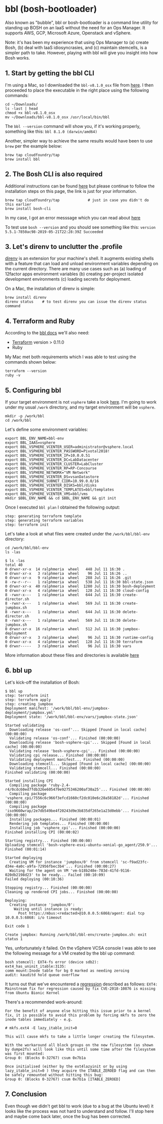 # bbl (bosh-bootloader) 

Also known as "bubble", bbl or bosh-bootloader is a command line utility for standing up BOSH on an IaaS without the need for an Ops Manager. It supports AWS, GCP, Microsoft Azure, Openstack and vSphere.

Note: it's has been my experience that using Ops Manager to (a) create Bosh, (b) deal with IaaS idiosyncrasies, and (c) maintain stemcells, is a simpler path to take. However, playing with bbl will give you insight into how Bosh works.

## 1. Start by getting the bbl CLI

I'm using a Mac, so I downloaded the `bbl-v8.1.0_osx` file from [here](https://github.com/cloudfoundry/bosh-bootloader/releases). I then proceeded to place the executable in the right place using the following commands:

```
cd ~/Downloads/
ls -last | head
chmod +x bbl-v8.1.0_osx 
mv ~/Downloads/bbl-v8.1.0_osx /usr/local/bin/bbl
```
The `bbl --version` command will show you, if it's working properly, something like this: `bbl 8.1.0 (darwin/amd64)`

Another, simpler way to achieve the same results would have been to use `brew` per the example below:

```
brew tap cloudfoundry/tap
brew install bbl
```

## 2. The Bosh CLI is also required

Additional instructions can be found [here](https://github.com/cloudfoundry/bosh-bootloader) but please continue to follow the installation steps on this page, the link is just for your information.

```
brew tap cloudfoundry/tap             # just in case you didn't do this earlier
brew install bosh-cli
```

In my case, I got an error messsage which you can read about [here](./xcode-problem.md)

To test use `bosh --version` and you should see something like this: `version 5.5.1-7850ac98-2019-05-21T22:28:39Z Succeeded`

## 3. Let's direnv to unclutter the .profile

[direnv](https://direnv.net/) is an extension for your machine's shell. It augments existing shells with a feature that can load and unload environment variables depending on the current directory. There are many use cases such as (a) loading of  12factor apps environment variables (b) creating per-project isolated development environments (c) loading secrets for deployment.

On a Mac, the installation of direnv is simple:

```
brew install direnv
direnv status    # to test direnv you can issue the direnv status command
```

## 4. Terraform and Ruby

According to the [bbl docs](https://github.com/cloudfoundry/bosh-bootloader) we'll also need:
- [Terraform](https://www.terraform.io/downloads.html) version > 0.11.0
- Ruby

My Mac met both requirements which I was able to test using the commands shown below:

```
terraform --version
ruby -v
```

## 5. Configuring bbl

If your target environment is not `vsphere` take a look [here](https://github.com/cloudfoundry/bosh-bootloader#usage).
I'm going to work under my usual `/work` directory, and my target environment will be `vsphere`. 

```
mkdir -p /work/bbl
cd /work/bbl
```

Let's define some environment variables:

```
export BBL_ENV_NAME=bbl-env
export BBL_IAAS=vsphere
export BBL_VSPHERE_VCENTER_USER=administrator@vsphere.local
export BBL_VSPHERE_VCENTER_PASSWORD=Pivotal2018!
export BBL_VSPHERE_VCENTER_IP=10.0.0.51
export BBL_VSPHERE_VCENTER_DC=LabDatacenter
export BBL_VSPHERE_VCENTER_CLUSTER=LabCluster
export BBL_VSPHERE_VCENTER_RP=RP-Concourse
export BBL_VSPHERE_NETWORK="VM Network"
export BBL_VSPHERE_VCENTER_DS=vsanDatastore
export BBL_VSPHERE_SUBNET_CIDR=10.99.0.0/16
export BBL_VSPHERE_VCENTER_DISKS=bbl/disks
export BBL_VSPHERE_VCENTER_TEMPLATES=bbl/templates
export BBL_VSPHERE_VCENTER_VMS=bbl/vms
mkdir $BBL_ENV_NAME && cd $BBL_ENV_NAME && git init
```

Once I executed `bbl plan` I obtained the following output:

```
step: generating terraform template
step: generating terraform variables
step: terraform init
```

Let's take a look at what files were created under the `/work/bbl/bbl-env` directory:

```
cd /work/bbl/bbl-env
ls -las
```
```
$ ls -las
total 40
0 drwxr-xr-x  14 ralphmeria  wheel   448 Jul 11 16:30 .
0 drwxr-xr-x   3 ralphmeria  wheel    96 Jul 11 16:26 ..
0 drwxr-xr-x   9 ralphmeria  wheel   288 Jul 11 16:26 .git
8 -rw-r--r--   1 ralphmeria  wheel   538 Jul 11 16:30 bbl-state.json
0 drwxr-xr-x  40 ralphmeria  wheel  1280 Jul 11 16:30 bosh-deployment
0 drwxr-xr-x   4 ralphmeria  wheel   128 Jul 11 16:30 cloud-config
8 -rwxr-x---   1 ralphmeria  wheel   644 Jul 11 16:30 create-director.sh
8 -rwxr-x---   1 ralphmeria  wheel   569 Jul 11 16:30 create-jumpbox.sh
8 -rwxr-x---   1 ralphmeria  wheel   644 Jul 11 16:30 delete-director.sh
8 -rwxr-x---   1 ralphmeria  wheel   569 Jul 11 16:30 delete-jumpbox.sh
0 drwxr-xr-x  16 ralphmeria  wheel   512 Jul 11 16:30 jumpbox-deployment
0 drwxr-xr-x   3 ralphmeria  wheel    96 Jul 11 16:30 runtime-config
0 drwxr-xr-x   4 ralphmeria  wheel   128 Jul 11 16:30 terraform
0 drwxr-----   3 ralphmeria  wheel    96 Jul 11 16:30 vars
```

More information about these files and directories is available [here](https://github.com/cloudfoundry/bosh-bootloader#managing-state)

## 6. bbl up

Let's kick-off the installation of Bosh:

```
$ bbl up
step: terraform init
step: terraform apply
step: creating jumpbox
Deployment manifest: '/work/bbl/bbl-env/jumpbox-deployment/jumpbox.yml'
Deployment state: '/work/bbl/bbl-env/vars/jumpbox-state.json'

Started validating
  Downloading release 'os-conf'... Skipped [Found in local cache] (00:00:00)
  Validating release 'os-conf'... Finished (00:00:00)
  Downloading release 'bosh-vsphere-cpi'... Skipped [Found in local cache] (00:00:00)
  Validating release 'bosh-vsphere-cpi'... Finished (00:00:00)
  Validating cpi release... Finished (00:00:00)
  Validating deployment manifest... Finished (00:00:00)
  Downloading stemcell... Skipped [Found in local cache] (00:00:00)
  Validating stemcell... Finished (00:00:00)
Finished validating (00:00:00)

Started installing CPI
  Compiling package 'ruby-2.4-r4/0cdc60ed7fdb326e605479e9275346200af30a25'... Finished (00:00:00)
  Compiling package 'vsphere_cpi/7556c6c966f3efcd1660cf2dc010e6c28a58182d'... Finished (00:00:00)
  Compiling package 'iso9660wrap/2e7db549be4f20243d9e3b835df265e1a23d0ebb'... Finished (00:00:00)
  Installing packages... Finished (00:00:01)
  Rendering job templates... Finished (00:00:00)
  Installing job 'vsphere_cpi'... Finished (00:00:00)
Finished installing CPI (00:00:02)

Starting registry... Finished (00:00:00)
Uploading stemcell 'bosh-vsphere-esxi-ubuntu-xenial-go_agent/250.9'... Finished (00:01:14)

Started deploying
  Creating VM for instance 'jumpbox/0' from stemcell 'sc-f9ad23fc-d34e-4a0c-a9fa-72956fbec3b4'... Finished (00:00:27)
  Waiting for the agent on VM 'vm-b18b248e-783d-41fd-9116-020db2198d23' to be ready... Failed (00:10:09)
Failed deploying (00:10:36)

Stopping registry... Finished (00:00:00)
Cleaning up rendered CPI jobs... Finished (00:00:00)

Deploying:
  Creating instance 'jumpbox/0':
    Waiting until instance is ready:
      Post https://mbus:<redacted>@10.0.0.5:6868/agent: dial tcp 10.0.0.5:6868: i/o timeout

Exit code 1

Create jumpbox: Running /work/bbl/bbl-env/create-jumpbox.sh: exit status 1
```

Yes, unfortunately it failed. On the vSphere VCSA console I was able to see the following message for a VM created by the bbl up command:

```
bosh stemcell: EXT4-fs error (device sdb2): ext4_has_uninit_itable:3135: 
comm mount:Inode table for bg 0 marked as needing zeroing
audit: kauditd hold queue overflow
```

It turns out that we've encountered a [regression](https://bugs.launchpad.net/ubuntu/+source/linux/+bug/1817060) described as follows: `EXT4: Mainstream fix for regression caused by fix CVE-2018-10876 is missing from Ubuntu Bionic Kernel`

There's a recommended work-around:

```
For the benefit of anyone else hitting this issue prior to a kernel fix, it is possible to avoid this problem by forcing mkfs to zero the inode tables immediately - e.g.

# mkfs.ext4 -E lazy_itable_init=0

This will cause mkfs to take a little longer creating the filesystem.

With the workaround all block groups on the new filesystem (as shown by dumpe2fs) will look like this until some time after the filesystem was first mounted:
Group 0: (Blocks 0-32767) csum 0x7b1a

Once initialised (either by the ext4lazyinit or by using lazy_itable_init=0 ) they acquire the ITABLE_ZEROED flag and can then be safely remounted without hitting this bug:
Group 0: (Blocks 0-32767) csum 0x7b1a [ITABLE_ZEROED]
```

## 7. Conclusion

Even though we didn't get bbl to work (due to a bug at the Ubuntu level) it looks like the process was not hard to understand and follow. I'll stop here and maybe come back later, once the bug has been corrected.

























